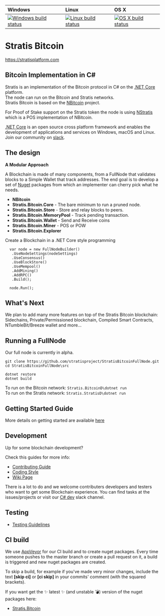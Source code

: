 | Windows | Linux | OS X
| :---- | :------ | :---- |
[![Windows build status][1]][2] | [![Linux build status][3]][4] | [![OS X build status][5]][6] | 

[1]: https://ci.appveyor.com/api/projects/status/451tv98n7xvxm5ol/branch/master?svg=true
[2]: https://ci.appveyor.com/project/stratis/stratisbitcoinfullnode
[3]: https://travis-ci.org/stratisproject/StratisBitcoinFullNode.svg?branch=master
[4]: https://travis-ci.org/stratisproject/StratisBitcoinFullNode
[5]: https://travis-ci.org/stratisproject/StratisBitcoinFullNode.svg?branch=master
[6]: https://travis-ci.org/stratisproject/StratisBitcoinFullNode


Stratis Bitcoin
===============

https://stratisplatform.com

Bitcoin Implementation in C#
----------------------------

Stratis is an implementation of the Bitcoin protocol in C# on the [.NET Core](https://dotnet.github.io/) platform.  
The node can run on the Bitcoin and Stratis networks.  
Stratis Bitcoin is based on the [NBitcoin](https://github.com/MetacoSA/NBitcoin) project.  

For Proof of Stake support on the Stratis token the node is using [NStratis](https://github.com/stratisproject/NStratis) which is a POS implementation of NBitcoin.  

[.NET Core](https://dotnet.github.io/) is an open source cross platform framework and enables the development of applications and services on Windows, macOS and Linux.  
Join our community on [slack](https://stratisplatform.slack.com).  

The design
----------

**A Modular Approach**

A Blockchain is made of many components, from a FullNode that validates blocks to a Simple Wallet that track addresses.
The end goal is to develop a set of [Nuget](https://en.wikipedia.org/wiki/NuGet) packages from which an implementer can cherry pick what he needs.

* **NBitcoin**
* **Stratis.Bitcoin.Core**  - The bare minimum to run a pruned node.
* **Stratis.Bitcoin.Store** - Store and relay blocks to peers.
* **Stratis.Bitcoin.MemoryPool** - Track pending transaction.
* **Stratis.Bitcoin.Wallet** - Send and Receive coins
* **Stratis.Bitcoin.Miner** - POS or POW
* **Stratis.Bitcoin.Explorer**


Create a Blockchain in a .NET Core style programming
```
  var node = new FullNodeBuilder()
   .UseNodeSettings(nodeSettings)
   .UseConsensus()
   .UseBlockStore()
   .UseMempool()
   .AddMining()
   .AddRPC()
   .Build();

  node.Run();
```

What's Next
----------

We plan to add many more features on top of the Stratis Bitcoin blockchain:
Sidechains, Private/Permissioned blockchain, Compiled Smart Contracts, NTumbleBit/Breeze wallet and more...

Running a FullNode
------------------

Our full node is currently in alpha.  

```
git clone https://github.com/stratisproject/StratisBitcoinFullNode.git  
cd StratisBitcoinFullNode\src

dotnet restore
dotnet build

```

To run on the Bitcoin network: ``` Stratis.BitcoinD\dotnet run ```  
To run on the Stratis network: ``` Stratis.StratisD\dotnet run ```  

Getting Started Guide
-----------
More details on getting started are available [here](https://github.com/stratisproject/StratisBitcoinFullNode/blob/master/Documentation/getting-started.md)

Development
-----------
Up for some blockchain development?

Check this guides for more info:
* [Contributing Guide](Documentation/contributing.md)
* [Coding Style](Documentation/coding-style.md)
* [Wiki Page](https://stratisplatform.atlassian.net/wiki/spaces/WIKI/overview)

There is a lot to do and we welcome contributers developers and testers who want to get some Blockchain experience.
You can find tasks at the issues/projects or visit our [C# dev](https://stratisplatform.slack.com/messages/csharp_development/) slack channel.

Testing
-------
* [Testing Guidelines](Documentation/testing-guidelines.md)

CI build
-----------

We use [AppVeyor](https://www.appveyor.com/) for our CI build and to create nuget packages.
Every time someone pushes to the master branch or create a pull request on it, a build is triggered and new nuget packages are created.

To skip a build, for example if you've made very minor changes, include the text **[skip ci]** or **[ci skip]** in your commits' comment (with the squared brackets).

If you want get the :sparkles: latest :sparkles: (and unstable :bomb:) version of the nuget packages here:
* [Stratis.Bitcoin](https://ci.appveyor.com/api/projects/stratis/stratisbitcoinfullnode/artifacts/nuget/Stratis.Bitcoin.1.0.7-alpha.nupkg?job=Configuration%3A%20Release)
